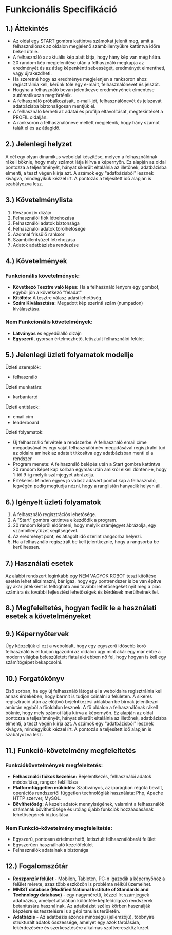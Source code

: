 # Funkcionális Specifikáció 
## 1.) Áttekintés
- Az oldal egy START gombra kattintva számokat jelenít meg, amit a felhasználónak az oldalon megjelenő számbillentyűkre kattintva időre bekell ütnie.
- A felhasználó az aktuális kép alatt látja, hogy hány kép van még hátra.
- 20 random kép megjelenítése után a felhasználó megkapja az eredményét és az átlag képenkénti sebességét, eredményét elmentheti, vagy újrakezdheti.
- Ha szeretné hogy az eredménye megjelenjen a ranksoron ahoz regisztrálnia kell, kérünk tőle egy e-mailt, felhasználónevet és jelszót.
- Hogyha a felhasználó bevan jelentkezve eredményének elmentése autómatikusan megtörténik.
- A felhasználó próbálkozásait, e-mail-jét, felhasználónevét és jelszavát adatbázisba biztonságosan mentjük el.
- A felhasználó kérheti az adatai és profilja eltávolítását, megtekintését a PROFIL oldalján.
- A ranksoron a felhasználóneve mellett megjelenik, hogy hány számot talált el és az átlagidő. 
## 2.) Jelenlegi helyzet
A cél egy olyan dinamikus weboldal készítése, melyen a felhasználónak rákell böknie, hogy mely számot látja kiírva a képernyőn. Ez alapján az oldal pontozza a teljesítményét, hányat sikerült eltalálnia az illetőnek, adatbázisba elmenti, a teszt végén kiírja azt. A számok egy "adatbázisból" lesznek kivágva, mindegyikük kézzel írt. A pontozás a teljesített idő alapján is szabályozva lesz.
## 3.) Követelménylista
  1. Reszponzív dizájn
  2. Felhasználói fiók létrehozása
  3. Felhasználói adatok biztonsága
  4. Felhasználói adatok törölhetősége
  5. Azonnal frissülő ranksor
  6. Számbillentyűzet létrehozása
  7. Adatok adatbázisba rendezése
## 4.) Követelmények

### Funkcionális követelmények:
- **Következő Tesztre való lépés:** Ha a felhasználó lenyom egy gombot, egyből jön a következő "feladat"
- **Kitöltés:** A tesztre válasz adási lehetőség.
- **Szám Kiválasztása:** Megadott kép szerinti szám (numpadon) kiválasztása.
### Nem Funkcionális követelmények:
- **Látványos** és egyedülálló dizájn
- **Egyszerű**, gyorsan értelmezhető, letisztult felhasználói felület

## 5.) Jelenlegi üzleti folyamatok modellje
Üzleti szereplők: 	
-	felhasználó

Üzleti munkatárs: 	
-	karbantartó

Üzleti entitások: 		
-	email cím
-	leaderboard

Üzleti folyamatok: 	
-	Új felhasználó felvétele a rendszerbe: A felhasználó email címe megadásával és egy saját felhasználói név megadásával regisztrálni tud az oldalra aminek az adatait titkosítva egy adatbázisban menti el a rendszer
-	Program menete: A felhasználó belépés után a Start gombra kattintva 20 random képet kap sorban egymás után amikről elkell dönteni-e, hogy 1-től 9-ig melyik számjegyet ábrázolja.
-	Értékelés: Minden egyes jó válasz adásért pontot kap a felhasználó, legvégén pedig megtudja nézni, hogy a ranglistán hanyadik helyen áll.

## 6.) Igényelt üzleti folyamatok
1. A felhasználó regisztrációs lehetősége.
2. A "Start" gombra kattintva elkezdődik a program.
3. 20 random képről eldönteni, hogy melyik számjegyet ábrázolja, egy számbillenytűzet segítségével.
4. Az eredményt pont, és átlagolt idő szerint rangsorba helyezi.
5. Ha a felhasználó regisztrált be kell jelentkeznie, hogy a rangsorba be kerülhessen. 

## 7.) Használati esetek
Az alábbi rendszert leginkább egy NEM VAGYOK ROBOT teszt kitöltése esetén lehet alkalmazni, bár igaz, hogy egy pontrendszer is be van építve így akár játékként is felfogható ami további lehetőségeket nyit meg a piac számára és további fejlesztési lehetőségek és kérdések merülhetnek fel.
## 8.) Megfeleltetés, hogyan fedik le a használati esetek a követelményeket
## 9.) Képernyőtervek
Úgy képzeljük el ezt a weboldalt, hogy egy egyszerű idősebb koró felhasználó is el tudjon igazodni az oldalon úgy mint akár egy már ebbe a modern világba beleszületett fiatal aki ebben nő fel, hogy hogyan is kell egy számítógépet bekapcsolni.
## 10.) Forgatókönyv
Első sorban, ha egy új felhasználó látogat el a weboldalra regisztrálnia kell annak érdekében, hogy bármit is tudjon csinálni a felületen. A sikeres regisztráció után az előjövő bejelntkezési ablakban be bírnak jelentkezni amiután egyből a főoldalon lesznek. A fő oldalon a felhasználónak rákell böknie, hogy mely számot látja kiírva a képernyőn. Ez alapján az oldal pontozza a teljesítményét, hányat sikerült eltalálnia az illetőnek, adatbázisba elmenti, a teszt végén kiírja azt. A számok egy "adatbázisból" lesznek kivágva, mindegyikük kézzel írt. A pontozás a teljesített idő alapján is szabályozva lesz.
## 11.) Funkció-követelmény megfeleltetés
### Funkciókövetelmények megfeleltetés:
- **Felhasználói fiókok kezelése:** Bejelentkezés, felhasználói adatok módosítása, rangsor felállítása
- **Platformfüggetlen működés:** Szabványos, az iparágban régóta bevált, operációs rendszertől független technológiák használata: Php, Apache HTTP szerver, MySQL.
- **Bővíthetőség:** A kezelt adatok mennyiségének, valamint a felhasználók számának bővíthetősége és utólag újabb funkciók hozzáadásának lehetőségének biztosítása.

### Nem Funkció-követelmény megfeleltetés:
- Egyszerű, pontosan értelmezhető, letisztult felhasználóbarát felület
- Egyszerűen használható kezelőfelület
- Felhasználók adatainak a biztonága
## 12.) Fogalomszótár
- **Reszponzív felület** - Mobilon, Tableten, PC-n igazodik a
képernyőhöz a felület mérete, azaz több eszközön is probléma nélkül
üzemelhet.
- **MNIST database (Modified National Institute of Standards and Technology database)** - egy nagyméretű, kézzel írt számjegyek adatbázisa, amelyet általában különféle képfeldolgozó rendszerek betanítására használnak. Az adatbázist széles körben használják képzésre és tesztelésre is a gépi tanulás területén.
- **Adatbázis** - Az adatbázis azonos minőségű (jellemzőjű), többnyire strukturált adatok összessége, amelyet egy azok tárolására, lekérdezésére és szerkesztésére alkalmas szoftvereszköz kezel.

